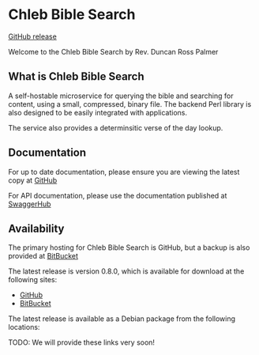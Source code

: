 # Chleb Bible Search

[GitHub release](https://github.com/daybologic/chleb-bible-search)

Welcome to the Chleb Bible Search by Rev. Duncan Ross Palmer

## What is Chleb Bible Search

A self-hostable microservice for querying the bible and searching for content, using a small, compressed, binary file.
The backend Perl library is also designed to be easily integrated with applications.

The service also provides a determinsitic verse of the day lookup.

## Documentation

For up to date documentation, please ensure you are viewing the latest copy at [GitHub](https://github.com/daybologic/chleb-bible-search/blob/master/README.md)

For API documentation, please use the documentation published at [SwaggerHub](https://app.swaggerhub.com/apis/M6KVM/chleb-bible_search/0.8.0)

## Availability

The primary hosting for Chleb Bible Search is GitHub, but a backup is also provided at [BitBucket](https://bitbucket.org/2E0EOL/chleb-bible-search/commits/branch/master)

The latest release is version 0.8.0, which is available for download at the following sites:

  * [GitHub](https://github.com/daybologic/chleb-bible-search/archive/refs/tags/v0.8.0.tar.gz)
  * [BitBucket](https://bitbucket.org/2E0EOL/chleb-bible-search/get/19d1a7360d0e404bbfbb946729a44b4653c8c3cb.tar.gz)

The latest release is available as a Debian package from the following locations:

  TODO: We will provide these links very soon!
